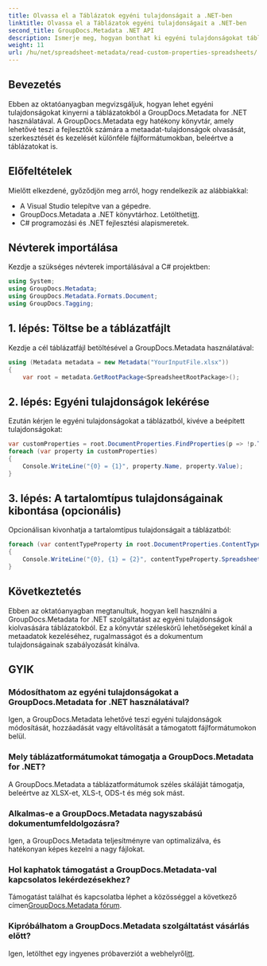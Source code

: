 ```yaml
---
title: Olvassa el a Táblázatok egyéni tulajdonságait a .NET-ben
linktitle: Olvassa el a Táblázatok egyéni tulajdonságait a .NET-ben
second_title: GroupDocs.Metadata .NET API
description: Ismerje meg, hogyan bonthat ki egyéni tulajdonságokat táblázatokból a GroupDocs.Metadata for .NET használatával. Javítsa a metaadatok kezelését .NET-alkalmazásaiban.
weight: 11
url: /hu/net/spreadsheet-metadata/read-custom-properties-spreadsheets/
---
```

## Bevezetés
Ebben az oktatóanyagban megvizsgáljuk, hogyan lehet egyéni tulajdonságokat kinyerni a táblázatokból a GroupDocs.Metadata for .NET használatával. A GroupDocs.Metadata egy hatékony könyvtár, amely lehetővé teszi a fejlesztők számára a metaadat-tulajdonságok olvasását, szerkesztését és kezelését különféle fájlformátumokban, beleértve a táblázatokat is.
## Előfeltételek
Mielőtt elkezdené, győződjön meg arról, hogy rendelkezik az alábbiakkal:
- A Visual Studio telepítve van a gépedre.
-  GroupDocs.Metadata a .NET könyvtárhoz. Letöltheti[itt](https://releases.groupdocs.com/metadata/net/).
- C# programozási és .NET fejlesztési alapismeretek.

## Névterek importálása
Kezdje a szükséges névterek importálásával a C# projektben:
```csharp
using System;
using GroupDocs.Metadata;
using GroupDocs.Metadata.Formats.Document;
using GroupDocs.Tagging;
```
## 1. lépés: Töltse be a táblázatfájlt
Kezdje a cél táblázatfájl betöltésével a GroupDocs.Metadata használatával:
```csharp
using (Metadata metadata = new Metadata("YourInputFile.xlsx"))
{
    var root = metadata.GetRootPackage<SpreadsheetRootPackage>();
```
## 2. lépés: Egyéni tulajdonságok lekérése
Ezután kérjen le egyéni tulajdonságokat a táblázatból, kivéve a beépített tulajdonságokat:
```csharp
var customProperties = root.DocumentProperties.FindProperties(p => !p.Tags.Contains(Tags.Document.BuiltIn));
foreach (var property in customProperties)
{
    Console.WriteLine("{0} = {1}", property.Name, property.Value);
}
```
## 3. lépés: A tartalomtípus tulajdonságainak kibontása (opcionális)
Opcionálisan kivonhatja a tartalomtípus tulajdonságait a táblázatból:
```csharp
foreach (var contentTypeProperty in root.DocumentProperties.ContentTypeProperties.ToList())
{
    Console.WriteLine("{0}, {1} = {2}", contentTypeProperty.SpreadsheetPropertyType, contentTypeProperty.Name, contentTypeProperty.SpreadsheetPropertyValue);
}
```

## Következtetés
Ebben az oktatóanyagban megtanultuk, hogyan kell használni a GroupDocs.Metadata for .NET szolgáltatást az egyéni tulajdonságok kiolvasására táblázatokból. Ez a könyvtár széleskörű lehetőségeket kínál a metaadatok kezeléséhez, rugalmasságot és a dokumentum tulajdonságainak szabályozását kínálva.

## GYIK
### Módosíthatom az egyéni tulajdonságokat a GroupDocs.Metadata for .NET használatával?
Igen, a GroupDocs.Metadata lehetővé teszi egyéni tulajdonságok módosítását, hozzáadását vagy eltávolítását a támogatott fájlformátumokon belül.
### Mely táblázatformátumokat támogatja a GroupDocs.Metadata for .NET?
A GroupDocs.Metadata a táblázatformátumok széles skáláját támogatja, beleértve az XLSX-et, XLS-t, ODS-t és még sok mást.
### Alkalmas-e a GroupDocs.Metadata nagyszabású dokumentumfeldolgozásra?
Igen, a GroupDocs.Metadata teljesítményre van optimalizálva, és hatékonyan képes kezelni a nagy fájlokat.
### Hol kaphatok támogatást a GroupDocs.Metadata-val kapcsolatos lekérdezésekhez?
 Támogatást találhat és kapcsolatba léphet a közösséggel a következő címen[GroupDocs.Metadata fórum](https://forum.groupdocs.com/c/metadata/14).
### Kipróbálhatom a GroupDocs.Metadata szolgáltatást vásárlás előtt?
 Igen, letölthet egy ingyenes próbaverziót a webhelyről[itt](https://releases.groupdocs.com/).